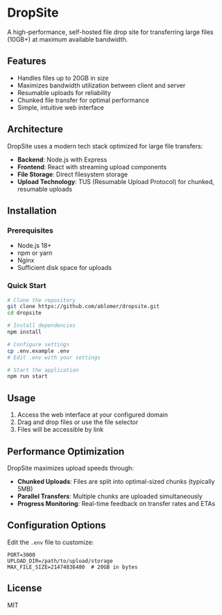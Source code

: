 
# DropSite

A high-performance, self-hosted file drop site for transferring large files (10GB+) at maximum available bandwidth.

## Features

- Handles files up to 20GB in size
- Maximizes bandwidth utilization between client and server
- Resumable uploads for reliability
- Chunked file transfer for optimal performance
- Simple, intuitive web interface

## Architecture

DropSite uses a modern tech stack optimized for large file transfers:

- **Backend**: Node.js with Express
- **Frontend**: React with streaming upload components
- **File Storage**: Direct filesystem storage
- **Upload Technology**: TUS (Resumable Upload Protocol) for chunked, resumable uploads

## Installation

### Prerequisites

- Node.js 18+
- npm or yarn
- Nginx
- Sufficient disk space for uploads

### Quick Start

```bash
# Clone the repository
git clone https://github.com/ablomer/dropsite.git
cd dropsite

# Install dependencies
npm install

# Configure settings
cp .env.example .env
# Edit .env with your settings

# Start the application
npm run start
```

## Usage

1. Access the web interface at your configured domain
2. Drag and drop files or use the file selector
3. Files will be accessible by link

## Performance Optimization

DropSite maximizes upload speeds through:

- **Chunked Uploads**: Files are split into optimal-sized chunks (typically 5MB)
- **Parallel Transfers**: Multiple chunks are uploaded simultaneously
- **Progress Monitoring**: Real-time feedback on transfer rates and ETAs

## Configuration Options

Edit the `.env` file to customize:

```
PORT=3000
UPLOAD_DIR=/path/to/upload/storage
MAX_FILE_SIZE=21474836480  # 20GB in bytes
```

## License

MIT
